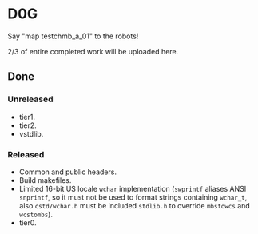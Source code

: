 ﻿# D0G
Say "map testchmb_a_01" to the robots!

2/3 of entire completed work will be uploaded here.
## Done
### Unreleased
* tier1.
* tier2.
* vstdlib.

### Released
* Common and public headers.
* Build makefiles.
* Limited 16-bit US locale `wchar` implementation (`swprintf` aliases ANSI `snprintf`, so it must not be used to format strings containing `wchar_t`, also `cstd/wchar.h` must be included `stdlib.h` to override `mbstowcs` and `wcstombs`).
* tier0.